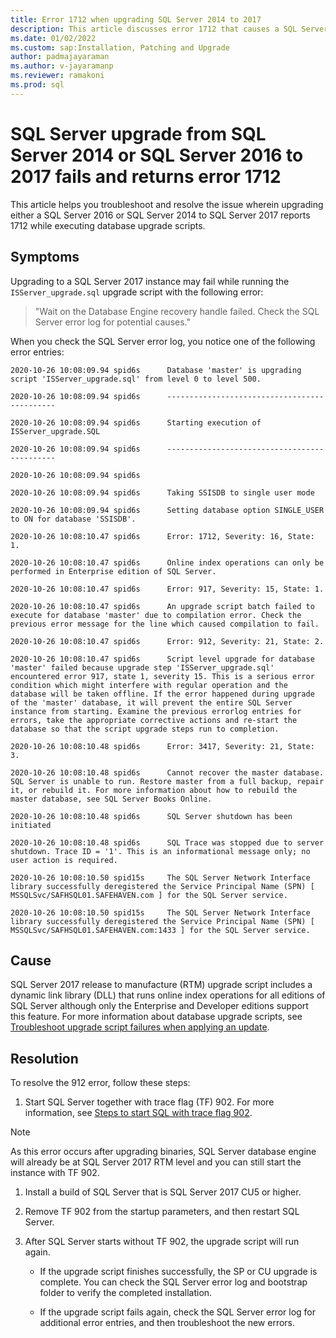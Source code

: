 ```yaml
---
title: Error 1712 when upgrading SQL Server 2014 to 2017  
description: This article discusses error 1712 that causes a SQL Server upgrade to fail when it runs update database scripts.
ms.date: 01/02/2022
ms.custom: sap:Installation, Patching and Upgrade
author: padmajayaraman
ms.author: v-jayaramanp
ms.reviewer: ramakoni
ms.prod: sql
---
```


# SQL Server upgrade from SQL Server 2014 or SQL Server 2016 to 2017 fails and returns error 1712

This article helps you troubleshoot and resolve the issue wherein upgrading either a SQL Server 2016 or SQL Server 2014 to SQL Server 2017 reports 1712 while executing database upgrade scripts.

## Symptoms

Upgrading to a SQL Server 2017 instance may fail while running the `ISServer_upgrade.sql` upgrade script with the following error:  

> "Wait on the Database Engine recovery handle failed. Check the SQL Server error log for potential causes."

When you check the SQL Server error log, you notice one of the following error entries:

```output
2020-10-26 10:08:09.94 spid6s      Database 'master' is upgrading script 'ISServer_upgrade.sql' from level 0 to level 500. 

2020-10-26 10:08:09.94 spid6s      --------------------------------------------- 

2020-10-26 10:08:09.94 spid6s      Starting execution of ISServer_upgrade.SQL 

2020-10-26 10:08:09.94 spid6s      --------------------------------------------- 

2020-10-26 10:08:09.94 spid6s        

2020-10-26 10:08:09.94 spid6s      Taking SSISDB to single user mode 

2020-10-26 10:08:09.94 spid6s      Setting database option SINGLE_USER to ON for database 'SSISDB'. 

2020-10-26 10:08:10.47 spid6s      Error: 1712, Severity: 16, State: 1. 

2020-10-26 10:08:10.47 spid6s      Online index operations can only be performed in Enterprise edition of SQL Server. 

2020-10-26 10:08:10.47 spid6s      Error: 917, Severity: 15, State: 1. 

2020-10-26 10:08:10.47 spid6s      An upgrade script batch failed to execute for database 'master' due to compilation error. Check the previous error message for the line which caused compilation to fail. 

2020-10-26 10:08:10.47 spid6s      Error: 912, Severity: 21, State: 2. 

2020-10-26 10:08:10.47 spid6s      Script level upgrade for database 'master' failed because upgrade step 'ISServer_upgrade.sql' encountered error 917, state 1, severity 15. This is a serious error condition which might interfere with regular operation and the database will be taken offline. If the error happened during upgrade of the 'master' database, it will prevent the entire SQL Server instance from starting. Examine the previous errorlog entries for errors, take the appropriate corrective actions and re-start the database so that the script upgrade steps run to completion. 

2020-10-26 10:08:10.48 spid6s      Error: 3417, Severity: 21, State: 3. 

2020-10-26 10:08:10.48 spid6s      Cannot recover the master database. SQL Server is unable to run. Restore master from a full backup, repair it, or rebuild it. For more information about how to rebuild the master database, see SQL Server Books Online. 

2020-10-26 10:08:10.48 spid6s      SQL Server shutdown has been initiated 

2020-10-26 10:08:10.48 spid6s      SQL Trace was stopped due to server shutdown. Trace ID = '1'. This is an informational message only; no user action is required. 

2020-10-26 10:08:10.50 spid15s     The SQL Server Network Interface library successfully deregistered the Service Principal Name (SPN) [ MSSQLSvc/SAFHSQL01.SAFEHAVEN.com ] for the SQL Server service. 

2020-10-26 10:08:10.50 spid15s     The SQL Server Network Interface library successfully deregistered the Service Principal Name (SPN) [ MSSQLSvc/SAFHSQL01.SAFEHAVEN.com:1433 ] for the SQL Server service.
```

## Cause

SQL Server 2017 release to manufacture (RTM) upgrade script includes a dynamic link library (DLL) that runs online index operations for all editions of SQL Server although only the Enterprise and Developer editions support this feature. For more information about database upgrade scripts, see [Troubleshoot upgrade script failures when applying an update](../../database-engine/install/windows/troubleshoot-upgrade-script-failures-apply-update.md).

## Resolution

To resolve the 912 error, follow these steps:

1. Start SQL Server together with trace flag (TF) 902. For more information, see [Steps to start SQL with trace flag 902](/sql/relational-databases/errors-events/mssqlserver-912-database-engine-error#steps-to-start--with-trace-flag-902).

 > [!NOTE]
 > As this error occurs after upgrading binaries, SQL Server database engine will already be at SQL Server 2017 RTM level and you can still start the instance with TF 902.

1. Install a build of SQL Server that is SQL Server 2017 CU5 or higher.

1. Remove TF 902 from the startup parameters, and then restart SQL Server.

1. After SQL Server starts without TF 902, the upgrade script will run again.

   - If the upgrade script finishes successfully, the SP or CU upgrade is complete. You can check the SQL Server error log and bootstrap folder to verify the completed installation.

   - If the upgrade script fails again, check the SQL Server error log for additional error entries, and then troubleshoot the new errors.
